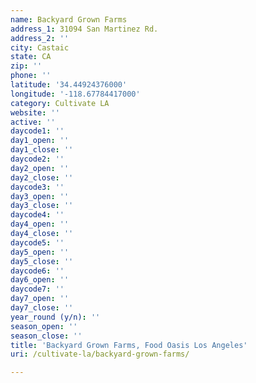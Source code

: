 ```yaml
---
name: Backyard Grown Farms
address_1: 31094 San Martinez Rd.
address_2: ''
city: Castaic
state: CA
zip: ''
phone: ''
latitude: '34.44924376000'
longitude: '-118.67784417000'
category: Cultivate LA
website: ''
active: ''
daycode1: ''
day1_open: ''
day1_close: ''
daycode2: ''
day2_open: ''
day2_close: ''
daycode3: ''
day3_open: ''
day3_close: ''
daycode4: ''
day4_open: ''
day4_close: ''
daycode5: ''
day5_open: ''
day5_close: ''
daycode6: ''
day6_open: ''
daycode7: ''
day7_open: ''
day7_close: ''
year_round (y/n): ''
season_open: ''
season_close: ''
title: 'Backyard Grown Farms, Food Oasis Los Angeles'
uri: /cultivate-la/backyard-grown-farms/

---
```

